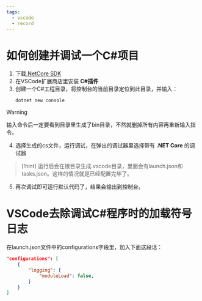 ```yaml
---
tags:
  - vscode
  - record
---
```

# 如何创建并调试一个C#项目

1. 下载[.NetCore SDK](https://dotnet.microsoft.com/download "下载地址")
2. 在VSCode扩展商店里安装 **C#插件**
3. 创建一个C#工程目录，将控制台的当前目录定位到此目录，并输入：
	```cmd
	dotnet new console
	```
 > [!warning]
> 输入命令后一定要看到目录里生成了bin目录，不然就删掉所有内容再重新输入指令。
4. 选择生成的cs文件，运行调试，在弹出的调试器里选择带有 **.NET Core** 的调试器
> [!hint]
> 运行后会在根目录生成.vscode目录，里面会有launch.json和tasks.json。这样的情况就是已经配置完毕了。
5. 再次调试即可运行默认代码了，结果会输出到控制台。

# VSCode去除调试C#程序时的加载符号日志

在launch.json文件中的configurations字段里，加入下面这段话：
```json
"configurations": [
	{
		"logging": {
			"moduleLoad": false,
		}
	}
]
```